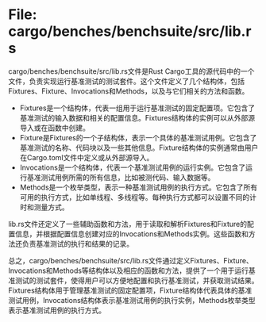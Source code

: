 # File: cargo/benches/benchsuite/src/lib.rs

cargo/benches/benchsuite/src/lib.rs文件是Rust Cargo工具的源代码中的一个文件，负责实现运行基准测试的测试套件。这个文件定义了几个结构体，包括Fixtures、Fixture、Invocations和Methods，以及与它们相关的方法和函数。

- Fixtures是一个结构体，代表一组用于运行基准测试的固定配置项。它包含了基准测试的输入数据和相关的配置信息。Fixtures结构体的实例可以从外部源导入或在函数中创建。
- Fixture是Fixtures的一个子结构体，表示一个具体的基准测试用例。它包含了基准测试的名称、代码块以及一些其他信息。Fixture结构体的实例通常由用户在Cargo.toml文件中定义或从外部源导入。
- Invocations是一个结构体，代表一个基准测试用例的运行实例。它包含了运行基准测试用例所需的所有信息，比如被测代码、输入数据等。
- Methods是一个枚举类型，表示一种基准测试用例的执行方式。它包含了所有可用的执行方式，比如单线程、多线程等。每种执行方式都可以设置不同的计时和测量方式。

lib.rs文件还定义了一些辅助函数和方法，用于读取和解析Fixtures和Fixture的配置信息，并根据配置信息创建对应的Invocations和Methods实例。这些函数和方法还负责基准测试的执行和结果的记录。

总之，cargo/benches/benchsuite/src/lib.rs文件通过定义Fixtures、Fixture、Invocations和Methods等结构体以及相应的函数和方法，提供了一个用于运行基准测试的测试套件，使得用户可以方便地配置和执行基准测试，并获取测试结果。Fixtures结构体用于管理基准测试的固定配置项，Fixture结构体代表具体的基准测试用例，Invocations结构体表示基准测试用例的执行实例，Methods枚举类型表示基准测试用例的执行方式。

